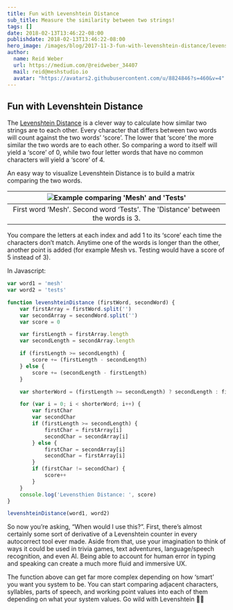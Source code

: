 ```yaml
---
title: Fun with Levenshtein Distance
sub_title: Measure the similarity between two strings!
tags: []
date: 2018-02-13T13:46:22-08:00
publishdate: 2018-02-13T13:46:22-08:00
hero_image: /images/blog/2017-11-3-fun-with-levenshtein-distance/levenshtein-hero.png
author:
  name: Reid Weber
  url: https://medium.com/@reidweber_34407
  mail: reid@meshstudio.io
  avatar: "https://avatars2.githubusercontent.com/u/8824846?s=460&v=4"
---
```


## Fun with Levenshtein Distance

The [Levenshtein Distance](https://people.cs.pitt.edu/~kirk/cs1501/Pruhs/Spring2006/assignments/editdistance/Levenshtein%20Distance.htm) is a clever way to calculate how similar two strings are to each other. Every character that differs between two words will count against the two words’ ‘score’. The lower that ‘score’ the more similar the two words are to each other. So comparing a word to itself will yield a ‘score’ of 0, while two four letter words that have no common characters will yield a ‘score’ of 4.

An easy way to visualize Levenshtein Distance is to build a matrix comparing the two words.

| ![Example comparing 'Mesh' and 'Tests'](/images/blog/2017-11-3-fun-with-levenshtein-distance/levenshtein-hero.png) |
|:--:|
|First word ‘Mesh’. Second word ‘Tests’. The 'Distance' between the words is 3.|

You compare the letters at each index and add 1 to its ‘score’ each time the characters don’t match. Anytime one of the words is longer than the other, another point is added (for example Mesh vs. Testing would have a score of 5 instead of 3).

In Javascript:

```javascript
var word1 = 'mesh'
var word2 = 'tests'

function levenshteinDistance (firstWord, secondWord) {
	var firstArray = firstWord.split('')
	var secondArray = secondWord.split('')
	var score = 0

	var firstLength = firstArray.length
	var secondLength = secondArray.length

	if (firstLength >= secondLength) {
		score += (firstLength - secondLength)
	} else {
		score += (secondLength - firstLength)
	}

	var shorterWord = (firstLength >= secondLength) ? secondLength : firstLength

	for (var i = 0; i < shorterWord; i++) {
		var firstChar
		var secondChar
		if (firstLength >= secondLength) {
			firstChar = firstArray[i]
			secondChar = secondArray[i]
		} else {
			firstChar = secondArray[i]
			secondChar = firstArray[i]
		}
		if (firstChar != secondChar) {
			score++
		}
	}
	console.log('Levensthien Distance: ', score)
}

levenshteinDistance(word1, word2)
```

So now you’re asking, “When would I use this?”. First, there’s almost certainly some sort of derivative of a Levenshtein counter in every autocorrect tool ever made. Aside from that, use your imagination to think of ways it could be used in trivia games, text adventures, language/speech recognition, and even AI. Being able to account for human error in typing and speaking can create a much more fluid and immersive UX.

The function above can get far more complex depending on how ‘smart’ you want you system to be. You can start comparing adjacent characters, syllables, parts of speech, and working point values into each of them depending on what your system values. Go wild with Levenshtein 🚀🙌